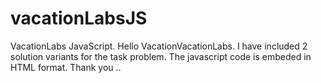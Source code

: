 
# vacationLabsJS
VacationLabs JavaScript.
Hello VacationVacationLabs.
I have included 2 solution variants for the task problem.
The javascript code is embeded in HTML format.
Thank you
..
